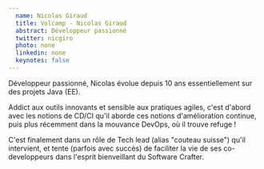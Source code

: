 ```yaml
---
  name: Nicolas Giraud
  title: Volcamp - Nicolas Giraud
  abstract: Développeur passionné
  twitter: nicgiro
  photo: none
  linkedin: none
  keynotes: false
---
```

Développeur passionné, Nicolas évolue depuis 10 ans essentiellement sur des projets Java (EE).

Addict aux outils innovants et sensible aux pratiques agiles, c'est d'abord avec les notions de CD/CI qu'il aborde ces notions d'amélioration continue, puis plus récemment dans la mouvance DevOps, où il trouve refuge !

C'est finalement dans un rôle de Tech lead (alias "couteau suisse") qu'il intervient, et tente (parfois avec succès) de faciliter la vie de ses co-developpeurs dans l'esprit bienveillant du Software Crafter.
